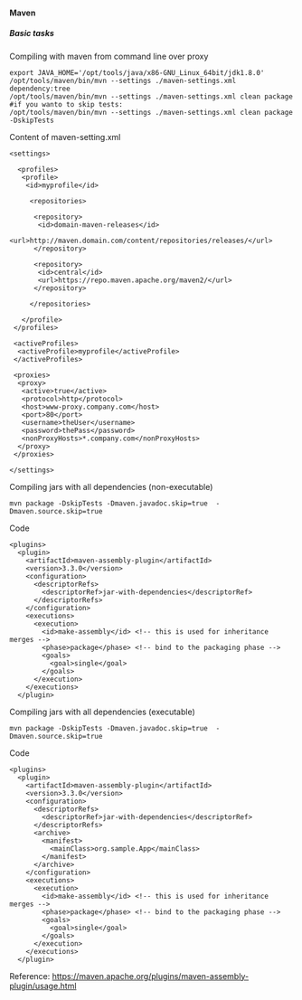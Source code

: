 #### Maven


##### Basic tasks

Compiling with maven from command line over proxy

    export JAVA_HOME='/opt/tools/java/x86-GNU_Linux_64bit/jdk1.8.0'
    /opt/tools/maven/bin/mvn --settings ./maven-settings.xml dependency:tree
    /opt/tools/maven/bin/mvn --settings ./maven-settings.xml clean package
    #if you wanto to skip tests:
    /opt/tools/maven/bin/mvn --settings ./maven-settings.xml clean package -DskipTests

Content of maven-setting.xml

    <settings>
    
      <profiles>
       <profile>
        <id>myprofile</id>
    
         <repositories>
    
          <repository>
           <id>domain-maven-releases</id>
           <url>http://maven.domain.com/content/repositories/releases/</url>
          </repository>
    
          <repository>
           <id>central</id>
           <url>https://repo.maven.apache.org/maven2/</url>
          </repository>
    
         </repositories>
    
       </profile>
     </profiles>
    
     <activeProfiles>
      <activeProfile>myprofile</activeProfile>
     </activeProfiles>
    
     <proxies>
      <proxy>
       <active>true</active>
       <protocol>http</protocol>
       <host>www-proxy.company.com</host>
       <port>80</port>
       <username>theUser</username>
       <password>thePass</password>
       <nonProxyHosts>*.company.com</nonProxyHosts>
      </proxy>
     </proxies>
    
    </settings>


Compiling jars with all dependencies (non-executable)

    mvn package -DskipTests -Dmaven.javadoc.skip=true  -Dmaven.source.skip=true

Code

    <plugins>
      <plugin>
        <artifactId>maven-assembly-plugin</artifactId>
        <version>3.3.0</version>
        <configuration>
          <descriptorRefs>
            <descriptorRef>jar-with-dependencies</descriptorRef>
          </descriptorRefs>
        </configuration>
        <executions>
          <execution>
            <id>make-assembly</id> <!-- this is used for inheritance merges -->
            <phase>package</phase> <!-- bind to the packaging phase -->
            <goals>
              <goal>single</goal>
            </goals>
          </execution>
        </executions>
      </plugin>

Compiling jars with all dependencies (executable)

    mvn package -DskipTests -Dmaven.javadoc.skip=true  -Dmaven.source.skip=true

Code

    <plugins>
      <plugin>
        <artifactId>maven-assembly-plugin</artifactId>
        <version>3.3.0</version>
        <configuration>
          <descriptorRefs>
            <descriptorRef>jar-with-dependencies</descriptorRef>
          </descriptorRefs>
          <archive>
            <manifest>
              <mainClass>org.sample.App</mainClass>
            </manifest>
          </archive>
        </configuration>
        <executions>
          <execution>
            <id>make-assembly</id> <!-- this is used for inheritance merges -->
            <phase>package</phase> <!-- bind to the packaging phase -->
            <goals>
              <goal>single</goal>
            </goals>
          </execution>
        </executions>
      </plugin>

Reference: https://maven.apache.org/plugins/maven-assembly-plugin/usage.html

